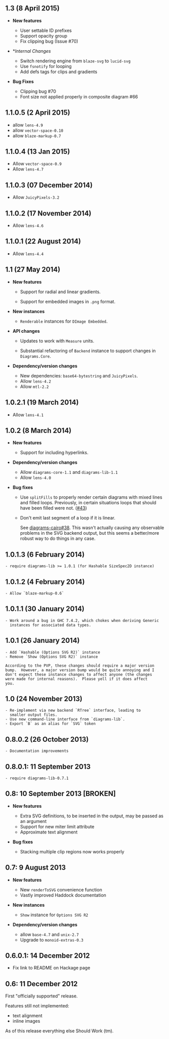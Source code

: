 1.3 (8 April 2015)
-----------------

* **New features**

  - User settable ID prefixes
  - Support opacity group
  - Fix clipping bug (Issue #70)

* **Internal Changes*
  - Switch rendering engine from `blaze-svg` to `lucid-svg`
  - Use `fsnotify` for looping
  - Add defs tags for clips and gradients
 
* **Bug Fixes**
  - Clipping bug #70
  - Font size not applied properly in composite diagram #66

1.1.0.5 (2 April 2015)
----------------------

 - allow `lens-4.9`
 - allow `vector-space-0.10`
 - allow `blaze-markup-0.7`

1.1.0.4 (13 Jan 2015)
---------------------

- Allow `vector-space-0.9`
- Allow `lens-4.7`

1.1.0.3 (07 December 2014)
--------------------------

- Allow `JuicyPixels-3.2`

1.1.0.2 (17 November 2014)
--------------------------

- Allow `lens-4.6`

1.1.0.1 (22 August 2014)
------------------------

- Allow `lens-4.4`

1.1 (27 May 2014)
-----------------

* **New features**

    - Support for radial and linear gradients.

    - Support for embedded images in `.png` format.

* **New instances**

    - `Renderable` instances for `DImage Embedded`.

* **API changes**

    - Updates to work with `Measure` units.

    - Substantial refactoring of `Backend` instance to support changes in
      `Diagrams.Core`.

* **Dependency/version changes**

    - New dependencies: `base64-bytestring` and `JuicyPixels`.
    - Allow `lens-4.2`
    - Allow `mtl-2.2`

1.0.2.1 (19 March 2014)
----------------------

  - Allow `lens-4.1`

1.0.2 (8 March 2014)
--------------------

* **New features**

    - Support for including hyperlinks.

* **Dependency/version changes**

    - Allow `diagrams-core-1.1` and `diagrams-lib-1.1`
    - Allow `lens-4.0`

* **Bug fixes**


    - Use `splitFills` to properly render certain diagrams with mixed
      lines and filled loops.  Previously, in certain situations loops that should
      have been filled were not.  ([#43](https://github.com/diagrams/diagrams-svg/issues/43))

    - Don't emit last segment of a loop if it is linear.

      See [diagrams-cairo#38](http://github.com/diagrams/diagrams-cairo/issues/38).  This wasn't actually causing any
      observable problems in the SVG backend output, but this seems a
      better/more robust way to do things in any case.

1.0.1.3 (6 February 2014)
-------------------------

    - require diagrams-lib >= 1.0.1 (for Hashable SizeSpec2D instance)

1.0.1.2 (4 February 2014)
-------------------------

    - Allow `blaze-markup-0.6`

1.0.1.1 (30 January 2014)
-------------------------

    - Work around a bug in GHC 7.4.2, which chokes when deriving Generic
      instances for associated data types.

1.0.1 (26 January 2014)
-----------------------

    - Add `Hashable (Options SVG R2)` instance
    - Remove `Show (Options SVG R2)` instance

    According to the PVP, these changes should require a major version
    bump.  However, a major version bump would be quite annoying and I
    don't expect these instance changes to affect anyone (the changes
    were made for internal reasons).  Please yell if it does affect
    you.

1.0 (24 November 2013)
----------------------

    - Re-implement via new backend `RTree` interface, leading to
      smaller output files.
    - Use new command-line interface from `diagrams-lib`.
    - Export `B` as an alias for `SVG` token

0.8.0.2 (26 October 2013)
-------------------------

    - Documentation improvements

0.8.0.1: 11 September 2013
--------------------------

    - require diagrams-lib-0.7.1

0.8: 10 September 2013 [BROKEN]
-------------------------------

* **New features**

    - Extra SVG definitions, to be inserted in the output, may be
      passed as an argument
    - Support for new miter limit attribute
    - Approximate text alignment

* **Bug fixes**

    - Stacking multiple clip regions now works properly

0.7: 9 August 2013
------------------

* **New features**

    - New `renderToSVG` convenience function
    - Vastly improved Haddock documentation

* **New instances**

    - `Show` instance for `Options SVG R2`

* **Dependency/version changes**
    - allow `base-4.7` and `unix-2.7`
    - Upgrade to `monoid-extras-0.3`

0.6.0.1: 14 December 2012
-------------------------

* Fix link to README on Hackage page

0.6: 11 December 2012
---------------------

First "officially supported" release.

Features still not implemented:

- text alignment
- inline images

As of this release everything else Should Work (tm).
